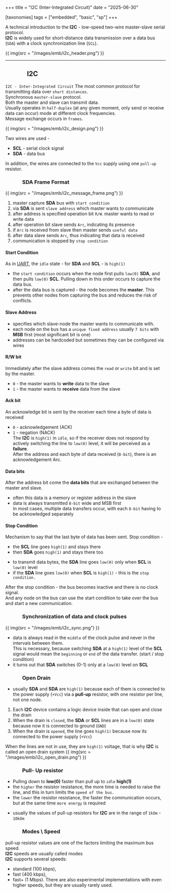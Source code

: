 +++
title = "I2C (Inter-Integrated Circuit)"
date = "2025-06-30"

[taxonomies]
tags = ["embedded", "basic", "sp"]
+++ 

A technical introduction to the **I2C** - low-speed two-wire master-slave serial protocol.  
**I2C** is widely used for short-distance data transmission over a data bus (`SDA`) with a clock synchronization line (`SCL`).  

{{ img(src = "/images/emb/i2c_header.png") }}

<!-- more -->
---
## &emsp;&emsp;&emsp; I2C
`I2C - Inter-Integrated Circuit`
The most common protocol for transmitting data over `short distances`.  
Synchronous `master-slave` protocol.  
Both the master and slave can transmit data.  
Usually operates in `half-duplex` (at any given moment, only send or receive data can occur) mode at different clock frequencies.  
Message exchange occurs in `frames`.

{{ img(src = "/images/emb/i2c_design.png") }}

Two wires are used -
* **SCL** - serial clock signal
* **SDA** - data bus

In addition, the wires are connected to the `Vcc` supply using one `pull-up` resistor.

### &emsp;&emsp;&emsp; SDA Frame Format

{{ img(src = "/images/emb/i2c_message_frame.png") }}

1. master capture **SDA** bus with `start condition`
2. via **SDA** is sent `slave address` which master wants to communicate
3. after address is specified operation bit `R/W`. master wants to read or write data
4. after operation bit slave sends `Arc`, indicating its presence
5. if `Arc` is received from slave then master sends `useful data`
6. after data slave sends `Arc`, thus indicating that data is received
7. communication is stopped by `stop condition`

#### Start Condition
As in [UART](https://maltsev-dev.github.io/emb-sp-uart/), the `idle` state - for **SDA** and **SCL** - is `high(1)`
* the `start condition` occurs when the node first pulls `low(0)` **SDA**, and then pulls `low(0)` **SCL**. Pulling down in this order occurs to capture the data bus.
* after the data bus is captured - the node becomes the **master**. This prevents other nodes from capturing the bus and reduces the risk of conflicts.

#### Slave Address
* specifies which slave-node the master wants to communicate with.
* each node on the bus has a `unique fixed address` usually `7 bits` with **MSB** first (most significant bit is one)
* addresses can be hardcoded but sometimes they can be configured via wires

#### R/W bit 
Immediately after the slave address comes the `read` or `write` bit and is set by the master.
* `0` - the master wants to **write** data to the slave
* `1` - the master wants to **receive** data from the slave

#### Ack bit
An acknowledge bit is sent by the receiver each time a byte of data is received
* `0` - acknowledgement (ACK)
* `1` - negation (NACK)  
The **I2C** is `high(1)` in `idle`, so if the receiver does not respond by actively switching the line to `low(0)` level, it will be perceived as a **failure**.  
After the address and each byte of data received (`8-bit`), there is an acknowledgement Arc.  

#### Data bits
After the address bit come the **data bits** that are exchanged between the master and slave.  
* often this data is a memory or register address in the slave
* data is always transmitted `8-bit` wide and MSB first  
In most cases, multiple data transfers occur, with each `8-bit` having to be acknowledged separately

#### Stop Condition
Mechanism to say that the last byte of data has been sent.
Stop condition -
* the **SCL** line goes `high(1)` and stays there
* then **SDA** goes `high(1)` and stays there too

- to transmit data bytes, the **SDA** line goes `low(0)` only when **SCL** is `low(0)` level
- if the **SDA** line goes `low(0)` when **SCL** is `high(1)` - this is the `stop condition.`

After the stop condition - the bus becomes inactive and there is no clock signal.  
And any node on the bus can use the start condition to take over the bus and start a new communication.  

### &emsp;&emsp;&emsp; Synchronization of data and clock pulses
{{ img(src = "/images/emb/i2c_sync.png") }}

* data is always read in the `middle` of the clock pulse and never in the intervals between them.  
This is necessary, because switching **SDA** at a `high(1)` level of the **SCL** signal would mean the `beginning` or `end` of the data transfer. (start / stop condition)
* it turns out that **SDA** switches (0-1) only at a `low(0)` level  on **SCL**

### &emsp;&emsp;&emsp; Open Drain
* usually **SDA** and **SDA** are `high(1)` because each of them is connected to the power supply (`+Vcc`) via a **pull-up** resistor, with one resistor per line, not one node.

1. Each **I2C** device contains a logic device inside that can open and close the drain
2. When the drain is `closed`, the **SDA** or **SCL** lines are in a `low(0)` state because now it is connected to ground (`GND`)
3. When the drain is `opened`, the line goes `high(1)` because now its connected to the power supply (`+Vcc`)

When the lines are not in use, they are `high(1)` voltage, that is why **I2C** is called an open drain system
{{ img(src = "/images/emb/i2c_open_drain.png") }}

### &emsp;&emsp;&emsp; Pull- Up resistor
- Pulling down to **low(0)** faster than pull up to `idle` **high(1)**
- the `higher` the resistor resistance, the more time is needed to raise the line, and this in turn limits the `speed of the bus.`
- the `lower` the resistor resistance, the faster the communication occurs, but at the same time `more energy` is required
* usually the values ​​of pull-up resistors for **I2C** are in the range of `1kOm` - `10kOm`

### &emsp;&emsp;&emsp; Modes \ Speed
pull-up resistor values ​​are one of the factors limiting the maximum bus speed.  
**I2C** speeds are usually called modes  
**I2C** supports several speeds:
* standard (100 kbps), 
* fast (400 kbps), 
* fast+ (1 Mbps). 
There are also experimental implementations with even higher speeds, but they are usually rarely used.  